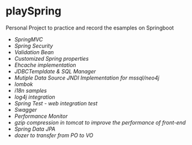 # playSpring
Personal Project to practice and record the esamples on Springboot

- *SpringMVC*
- *Spring Security*  
- *Validation Bean* 
- *Customized Spring properties*
- *Ehcache implementation* 
- *JDBCTempldate & SQL Manager* 
- *Mutiple Data Source JNDI Implementation for mssql/neo4j*
- *lombok*
- *i18n samples*
- *log4j integration*
- *Spring Test - web integration test*
- *Swagger* 
- *Performance Monitor* 
- *gzip compression in tomcat to improve the performance of front-end*
- *Spring Data JPA*
- *dozer to transfer from PO to VO* 
